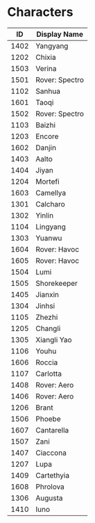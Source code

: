 # Characters

| ID  | Display Name |
|-----|--------------|
| 1402 | Yangyang |
| 1202 | Chixia |
| 1503 | Verina |
| 1501 | Rover: Spectro |
| 1102 | Sanhua |
| 1601 | Taoqi |
| 1502 | Rover: Spectro |
| 1103 | Baizhi |
| 1203 | Encore |
| 1602 | Danjin |
| 1403 | Aalto |
| 1404 | Jiyan |
| 1204 | Mortefi |
| 1603 | Camellya |
| 1301 | Calcharo |
| 1302 | Yinlin |
| 1104 | Lingyang |
| 1303 | Yuanwu |
| 1604 | Rover: Havoc |
| 1605 | Rover: Havoc |
| 1504 | Lumi |
| 1505 | Shorekeeper |
| 1405 | Jianxin |
| 1304 | Jinhsi |
| 1105 | Zhezhi |
| 1205 | Changli |
| 1305 | Xiangli Yao |
| 1106 | Youhu |
| 1606 | Roccia |
| 1107 | Carlotta |
| 1408 | Rover: Aero |
| 1406 | Rover: Aero |
| 1206 | Brant |
| 1506 | Phoebe |
| 1607 | Cantarella |
| 1507 | Zani |
| 1407 | Ciaccona |
| 1207 | Lupa |
| 1409 | Cartethyia |
| 1608 | Phrolova
| 1306 | Augusta
| 1410 | Iuno
